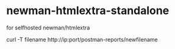 # newman-htmlextra-standalone
for selfhosted newman/htmlextra


curl -T filename http://ip:port/postman-reports/newfilename

